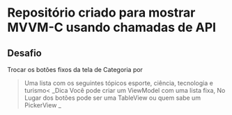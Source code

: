 # Repositório criado para mostrar MVVM-C usando chamadas de API 

## Desafio
Trocar os botões fixos da tela de Categoria por 

>Uma lista com os seguintes tópicos esporte, ciência, tecnologia e turismo<
_Dica
Você pode criar um ViewModel com uma lista fixa, No Lugar dos botões pode ser uma TableView ou quem sabe um PickerView
_

